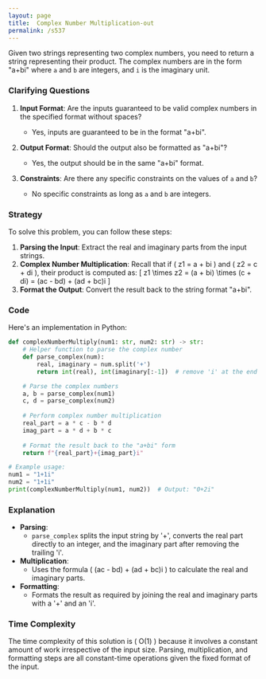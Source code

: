 ```yaml
---
layout: page
title:  Complex Number Multiplication-out
permalink: /s537
---
```

Given two strings representing two complex numbers, you need to return a string representing their product. The complex numbers are in the form "a+bi" where `a` and `b` are integers, and `i` is the imaginary unit.

### Clarifying Questions
1. **Input Format**: Are the inputs guaranteed to be valid complex numbers in the specified format without spaces?
    - Yes, inputs are guaranteed to be in the format "a+bi".
  
2. **Output Format**: Should the output also be formatted as "a+bi"?
    - Yes, the output should be in the same "a+bi" format.

3. **Constraints**: Are there any specific constraints on the values of `a` and `b`? 
    - No specific constraints as long as `a` and `b` are integers.

### Strategy
To solve this problem, you can follow these steps:

1. **Parsing the Input**: Extract the real and imaginary parts from the input strings.
2. **Complex Number Multiplication**: Recall that if \( z1 = a + bi \) and \( z2 = c + di \), their product is computed as:
    \[
    z1 \times z2 = (a + bi) \times (c + di) = (ac - bd) + (ad + bc)i
    \]
3. **Format the Output**: Convert the result back to the string format "a+bi".

### Code
Here's an implementation in Python:

```python
def complexNumberMultiply(num1: str, num2: str) -> str:
    # Helper function to parse the complex number
    def parse_complex(num):
        real, imaginary = num.split('+')
        return int(real), int(imaginary[:-1])  # remove 'i' at the end

    # Parse the complex numbers
    a, b = parse_complex(num1)
    c, d = parse_complex(num2)
    
    # Perform complex number multiplication
    real_part = a * c - b * d
    imag_part = a * d + b * c
    
    # Format the result back to the "a+bi" form
    return f"{real_part}+{imag_part}i"

# Example usage:
num1 = "1+1i"
num2 = "1+1i"
print(complexNumberMultiply(num1, num2))  # Output: "0+2i"
```

### Explanation
- **Parsing**:
    - `parse_complex` splits the input string by '+', converts the real part directly to an integer, and the imaginary part after removing the trailing 'i'.
- **Multiplication**:
    - Uses the formula \( (ac - bd) + (ad + bc)i \) to calculate the real and imaginary parts.
- **Formatting**:
    - Formats the result as required by joining the real and imaginary parts with a '+' and an 'i'.

### Time Complexity
The time complexity of this solution is \( O(1) \) because it involves a constant amount of work irrespective of the input size. Parsing, multiplication, and formatting steps are all constant-time operations given the fixed format of the input.